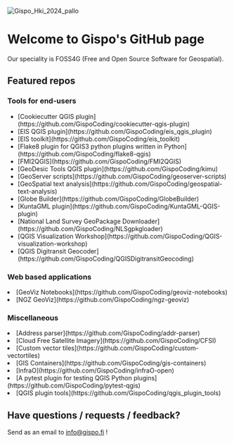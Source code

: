 ![Gispo_Hki_2024_pallo](https://github.com/GispoCoding/.github/assets/87303508/e5f8bb4b-1c2c-49b5-aaa8-8167a9c90d49)

# Welcome to Gispo's GitHub page

Our speciality is FOSS4G (Free and Open Source Software for Geospatial).


## Featured repos

### Tools for end-users
<ul>
<li> [Cookiecutter QGIS plugin](https://github.com/GispoCoding/cookiecutter-qgis-plugin) </li>
<li> [EIS QGIS plugin](https://github.com/GispoCoding/eis_qgis_plugin) </li>
<li> [EIS toolkit](https://github.com/GispoCoding/eis_toolkit) </li>
<li>[Flake8 plugin for QGIS3 python plugins written in Python](https://github.com/GispoCoding/flake8-qgis)</li>
<li>[FMI2QGIS](https://github.com/GispoCoding/FMI2QGIS)</li>
<li>[GeoDesic Tools QGIS plugin](https://github.com/GispoCoding/kimu)</li>
<li>[GeoServer scripts](https://github.com/GispoCoding/geoserver-scripts)</li>
<li>[GeoSpatial text analysis](https://github.com/GispoCoding/geospatial-text-analysis)</li>
<li>[Globe Builder](https://github.com/GispoCoding/GlobeBuilder)</li>
<li>[KuntaGML plugin](https://github.com/GispoCoding/KuntaGML-QGIS-plugin)</li>
<li>[National Land Survey GeoPackage Downloader](https://github.com/GispoCoding/NLSgpkgloader)</li>
<li>[QGIS Visualization Workshop](https://github.com/GispoCoding/QGIS-visualization-workshop)</li>
<li>[QGIS Digitransit Geocoder](https://github.com/GispoCoding/QGISDigitransitGeocoding)</li>
</ul>

### Web based applications

<li>[GeoViz Notebooks](https://github.com/GispoCoding/geoviz-notebooks)</li>
<li>[NGZ GeoViz](https://github.com/GispoCoding/ngz-geoviz)</li>

### Miscellaneous

<li>[Address parser](https://github.com/GispoCoding/addr-parser)</li>
<li>[Cloud Free Satellite Imagery](https://github.com/GispoCoding/CFSI)</li>
<li>[Custom vector tiles](https://github.com/GispoCoding/custom-vectortiles)</li>
<li>[GIS Containers](https://github.com/GispoCoding/gis-containers)</li>
<li>[InfraO](https://github.com/GispoCoding/infraO-open)</li>
<li>[A pytest plugin for testing QGIS Python plugins](https://github.com/GispoCoding/pytest-qgis)</li>
<li>[QGIS plugin tools](https://github.com/GispoCoding/qgis_plugin_tools)</li>

## Have questions / requests / feedback?

Send as an email to info@gispo.fi !
